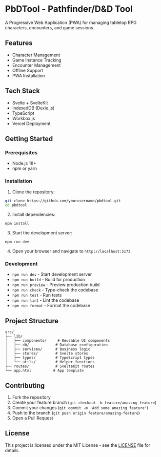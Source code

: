 # PbDTool - Pathfinder/D&D Tool

A Progressive Web Application (PWA) for managing tabletop RPG characters, encounters, and game sessions.

## Features

- Character Management
- Game Instance Tracking
- Encounter Management
- Offline Support
- PWA Installation

## Tech Stack

- Svelte + SvelteKit
- IndexedDB (Dexie.js)
- TypeScript
- Workbox.js
- Vercel Deployment

## Getting Started

### Prerequisites

- Node.js 18+
- npm or yarn

### Installation

1. Clone the repository:

```bash
git clone https://github.com/yourusername/pbdtool.git
cd pbdtool
```

2. Install dependencies:

```bash
npm install
```

3. Start the development server:

```bash
npm run dev
```

4. Open your browser and navigate to `http://localhost:5173`

### Development

- `npm run dev` - Start development server
- `npm run build` - Build for production
- `npm run preview` - Preview production build
- `npm run check` - Type-check the codebase
- `npm run test` - Run tests
- `npm run lint` - Lint the codebase
- `npm run format` - Format the codebase

## Project Structure

```
src/
├── lib/
│   ├── components/     # Reusable UI components
│   ├── db/            # Database configuration
│   ├── services/      # Business logic
│   ├── stores/        # Svelte stores
│   ├── types/         # TypeScript types
│   └── utils/         # Helper functions
├── routes/            # SvelteKit routes
└── app.html          # App template
```

## Contributing

1. Fork the repository
2. Create your feature branch (`git checkout -b feature/amazing-feature`)
3. Commit your changes (`git commit -m 'Add some amazing feature'`)
4. Push to the branch (`git push origin feature/amazing-feature`)
5. Open a Pull Request

## License

This project is licensed under the MIT License - see the [LICENSE](LICENSE) file for details.
